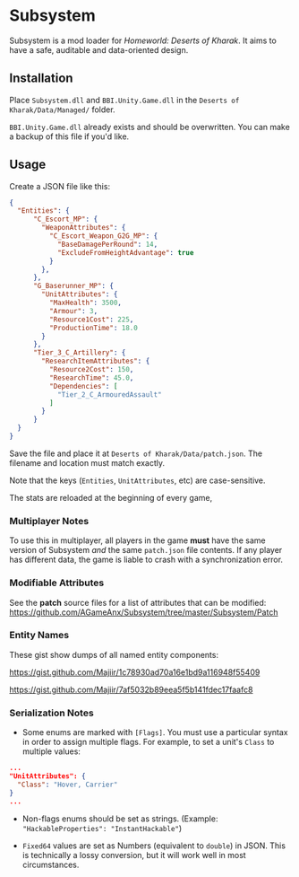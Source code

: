 # Subsystem

Subsystem is a mod loader for _Homeworld: Deserts of Kharak_. It aims to have a safe, auditable and data-oriented design.

## Installation

Place `Subsystem.dll` and `BBI.Unity.Game.dll` in the `Deserts of Kharak/Data/Managed/` folder. 

`BBI.Unity.Game.dll` already exists and should be overwritten. You can make a backup of this file if you'd like.

## Usage

Create a JSON file like this:

```json
{
  "Entities": {
      "C_Escort_MP": {
        "WeaponAttributes": {
          "C_Escort_Weapon_G2G_MP": {
            "BaseDamagePerRound": 14,
            "ExcludeFromHeightAdvantage": true
          }
        },
      },
      "G_Baserunner_MP": {
        "UnitAttributes": {
          "MaxHealth": 3500,
          "Armour": 3,
          "Resource1Cost": 225,
          "ProductionTime": 18.0
        }
      },
      "Tier_3_C_Artillery": {
        "ResearchItemAttributes": {
          "Resource2Cost": 150,
          "ResearchTime": 45.0,
          "Dependencies": [
            "Tier_2_C_ArmouredAssault"
          ]
        }
      }
  }
}
```

Save the file and place it at `Deserts of Kharak/Data/patch.json`. The filename and location must match exactly.

Note that the keys (`Entities`, `UnitAttributes`, etc) are case-sensitive.

The stats are reloaded at the beginning of every game, 

### Multiplayer Notes

To use this in multiplayer, all players in the game **must** have the same version of Subsystem *and* the same `patch.json` file contents. If any player has different data, the game is liable to crash with a synchronization error.

### Modifiable Attributes

See the **patch** source files for a list of attributes that can be modified: https://github.com/AGameAnx/Subsystem/tree/master/Subsystem/Patch

### Entity Names

These gist show dumps of all named entity components:

https://gist.github.com/Majiir/1c78930ad70a16e1bd9a116948f55409

https://gist.github.com/Majiir/7af5032b89eea5f5b141fdec17faafc8

### Serialization Notes

* Some enums are marked with `[Flags]`. You must use a particular syntax in order to assign multiple flags. For example, to set a unit's `Class` to multiple values:

```json
...
"UnitAttributes": {
  "Class": "Hover, Carrier"
}
...
```

* Non-flags enums should be set as strings. (Example: `"HackableProperties": "InstantHackable"`)

* `Fixed64` values are set as Numbers (equivalent to `double`) in JSON. This is technically a lossy conversion, but it will work well in most circumstances.

